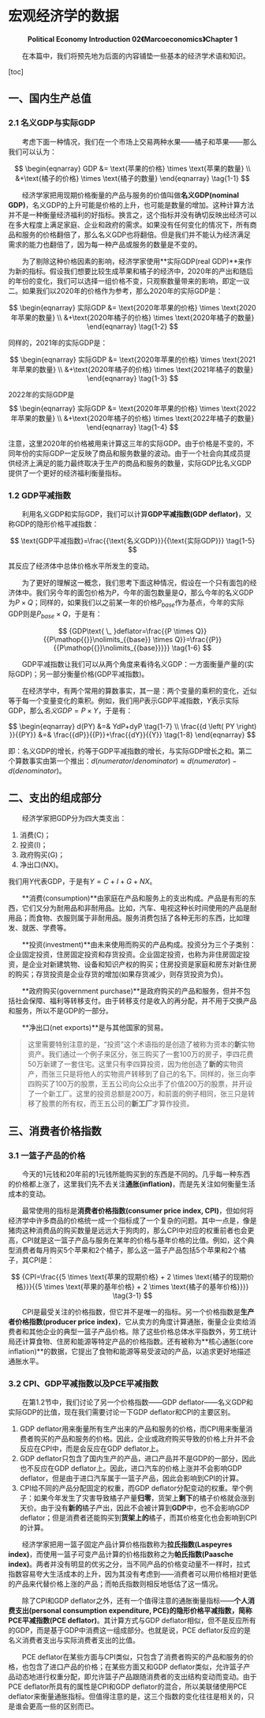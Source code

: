 # 宏观经济学的数据
<center><strong>Political Economy Introduction 02《Marcoeconomics》Chapter 1</strong></center>

&emsp;&emsp;在本篇中，我们将预先地为后面的内容铺垫一些基本的经济学术语和知识。

[toc]

## 一、国内生产总值

### 2.1 名义GDP与实际GDP

&emsp;&emsp;考虑下面一种情况，我们在一个市场上交易两种水果——橘子和苹果——那么我们可以认为：

$$
\begin{eqnarray}
GDP &= \text{苹果的价格} \times \text{苹果的数量} \\
&+\text{橘子的价格} \times \text{橘子的数量}
\end{eqnarray}
\tag{1-1}
$$

&emsp;&emsp;经济学家把用现期价格衡量的产品与服务的价值叫做**名义GDP(nominal GDP)**，名义GDP的上升可能是价格的上升，也可能是数量的增加。这种计算方法并不是一种衡量经济福利的好指标。换言之，这个指标并没有确切反映出经济可以在多大程度上满足家庭、企业和政府的需求。如果没有任何变化的情况下，所有商品和服务的价格翻倍了，那么名义GDP也将翻倍。但是我们并不能认为经济满足需求的能力也翻倍了，因为每一种产品或服务的数量是不变的。

&emsp;&emsp;为了剔除这种价格因素的影响，经济学家使用**实际GDP(real GDP)**来作为新的指标。假设我们想要比较生成苹果和橘子的经济中，2020年的产出和随后的年份的变化，我们可以选择一组价格不变，只观察数量带来的影响，即定一议二。如果我们以2020年的价格作为参考，那么2020年的实际GDP是：

$$
\begin{eqnarray}
实际GDP &= \text{2020年苹果的价格} \times \text{2020年苹果的数量} \\
&+\text{2020年橘子的价格} \times \text{2020年橘子的数量}
\end{eqnarray} 
\tag{1-2}
$$

同样的，2021年的实际GDP是：

$$
\begin{eqnarray}
实际GDP &= \text{2020年苹果的价格} \times \text{2021年苹果的数量} \\
&+\text{2020年橘子的价格} \times \text{2021年橘子的数量}
\end{eqnarray}
\tag{1-3}
$$

2022年的实际GDP是
$$
\begin{eqnarray}
实际GDP &= \text{2020年苹果的价格} \times \text{2022年苹果的数量} \\
&+\text{2020年橘子的价格} \times \text{2022年橘子的数量}
\end{eqnarray}
\tag{1-4}
$$

注意，这里2020年的价格被用来计算这三年的实际GDP。由于价格是不变的，不同年份的实际GDP一定反映了商品和服务数量的波动。由于一个社会向其成员提供经济上满足的能力最终取决于生产的商品和服务的数量，实际GDP比名义GDP提供了一个更好的经济福利衡量指标。

### 1.2 GDP平减指数

&emsp;&emsp;利用名义GDP和实际GDP，我们可以计算**GDP平减指数(GDP deflator)**，又称GDP的隐形价格平减指数：

$$
\text{GDP平减指数}=\frac{{\text{名义GDP}}}{{\text{实际GDP}}}
\tag{1-5}
$$

其反应了经济体中总体价格水平所发生的变动。

&emsp;&emsp;为了更好的理解这一概念，我们思考下面这种情况，假设在一个只有面包的经济体中。我们另今年的面包价格为$P$，今年的面包数量是$Q$，那么今年的名义GDP为$P \times Q$；同样的，如果我们以之前某一年的价格${P\mathop{{}}\nolimits_{{base}}}$作为基点，今年的实际GDP则是${P\mathop{{}}\nolimits_{{base}}} \times Q$，于是有：

$$
{GDP\text{ \_ }deflator=\frac{{P \times Q}}{{P\mathop{{}}\nolimits_{{base}} \times Q}}=\frac{{P}}{{P\mathop{{}}\nolimits_{{base}}}}}
\tag{1-6}
$$

&emsp;&emsp;GDP平减指数让我们可以从两个角度来看待名义GDP：一方面衡量产量的(实际GDP)；另一部分衡量价格(GDP平减指数)。

&emsp;&emsp;在经济学中，有两个常用的算数事实，其一是：两个变量的乘积的变化，近似等于每一个变量变化的乘积。例如，我们用$P$表示GDP平减指数，$Y$表示实际GDP，那么$名义GDP = P \times Y$，于是有：

$$
\begin{eqnarray}
d(PY) &=& YdP+dyP \tag{1-7} \\
\frac{{d \left( PY \right) }}{{PY}} &=& \frac{{dP}}{{P}}+\frac{{dY}}{{Y}} \tag{1-8}
\end{eqnarray}
$$

即：名义GDP的增长，约等于GDP平减指数的增长，与实际GDP增长之和。第二个算数事实由第一个推出：$d(numerator/denominator) \approx d(numerator) - d(denominator)$。

## 二、支出的组成部分

&emsp;&emsp;经济学家把GDP分为四大类支出：

1. 消费(C)；
2. 投资(I)；
3. 政府购买(G)；
4. 净出口(NX)。

我们用$Y$代表GDP，于是有$Y = C + I + G + NX$。

&emsp;&emsp;**消费(consumption)**由家庭在产品和服务上的支出构成。产品是有形的东西，它们又分为耐用品和非耐用品。比如，汽车、电视这种长时间使用的产品是耐用品；而食物、衣服则属于非耐用品。服务消费包括了各种无形的东西，比如理发、就医、学费等。

&emsp;&emsp;**投资(investment)**由未来使用而购买的产品构成。投资分为三个子类别：企业固定投资，住房固定投资和存货投资。企业固定投资，也称为非住房固定投资，是企业对新建筑物、设备和知识产权的购买；住房投资是家庭和房东对新住房的购买；存货投资是企业存货的增加(如果存货减少，则存货投资为负)。

&emsp;&emsp;**政府购买(government purchase)**是政府购买的产品和服务，但并不包括社会保障、福利等转移支付。由于转移支付是收入的再分配，并不用于交换产品和服务，所以不是GDP的一部分。

&emsp;&emsp;**净出口(net exports)**是与其他国家的贸易。

> 这里需要特别注意的是，“投资”这个术语指的是创造了被称为资本的**新**实物资产。我们通过一个例子来区分，张三购买了一套100万的房子，李四花费50万新建了一套住宅。这里只有李四算投资，因为他创造了**新的**实物资产，而张三只是将他人的实物资产转移到了自己的名下。同样的，张三向李四购买了100万的股票，王五公司向公众出手了价值200万的股票，并开设了一个新工厂。这里的投资总额是200万，和前面的例子相同，张三只是转移了股票的所有权，而王五公司的**新工厂**才算作投资。

## 三、消费者价格指数

### 3.1 一篮子产品的价格

&emsp;&emsp;今天的1元钱和20年前的1元钱所能购买到的东西是不同的。几乎每一种东西的价格都上涨了，这里我们先不去关注**通胀(inflation)**，而是先关注如何衡量生活成本的变动。

&emsp;&emsp;最常使用的指标是**消费者价格指数(consumer price index, CPI)**，但如何将经济学中许多商品的价格统一成一个指标成了一个复杂的问题。其中一点是，像是猪肉这种消费品的购买数量是远远大于狗肉的，那么CPI中对应的权重前者也会更高，CPI就是这一篮子产品与服务在某年的价格与基年价格的比值。例如，这个典型消费者每月购买5个苹果和2个橘子，那么这一篮子产品包括5个苹果和2个橘子，其CPI是：

$$
{CPI=\frac{{5 \times \text{苹果的现期价格} + 2 \times \text{橘子的现期价格}}}{{5 \times \text{苹果的基年价格} + 2 \times \text{橘子的基年价格}}}} \tag{3-1}
$$

&emsp;&emsp;CPI是最受关注的价格指数，但它并不是唯一的指标。另一个价格指数是**生产者价格指数(producer price index)**，它从卖方的角度计算通胀，衡量企业卖给消费者和其他企业的典型一篮子产品价格。除了这些价格总体水平指数外，劳工统计局还计算食物、住房和能源等特定产品的价格指数。还有被称为**核心通胀(core inflation)**的数据，它提出了食物和能源等易受波动的产品，以追求更好地描述通胀水平。

### 3.2 CPI、GDP平减指数以及PCE平减指数

&emsp;&emsp;在第1.2节中，我们讨论了另一个价格指数——GDP deflator——名义GDP和实际GDP的比值，现在我们需要讨论一下GDP deflator和CPI的主要区别。

1. GDP deflator用来衡量所有生产出来的产品和服务的价格，而CPI用来衡量消费者购买的产品和服务的价格。因此，企业或政府购买导致的价格上升并不会反应在CPI中，而是会反应在GDP deflator上。
2. GDP deflator只包含了国内生产的产品，进口产品并不是GDP的一部分，因此也不反应在GDP deflator上。因此，进口汽车的价格上涨并不会影响GDP deflator，但是由于进口汽车属于一篮子产品，因此会影响到CPI的计算。
3. CPI给不同的产品分配固定的权重，而GDP deflator分配变动的权重。举个例子：如果今年发生了灾害导致橘子产量**归零**，货架上**剩下**的橘子价格就会涨到天价。由于没有**新的**橘子产出，因此不会被计算到**GDP**中，也不会影响GDP deflator；但是消费者还能购买到**货架上的**橘子，而其价格变化也会影响到CPI的计算。

&emsp;&emsp;经济学家把用一篮子固定产品计算价格指数称为**拉氏指数(Laspeyres index)**，而使用一篮子可变产品计算的价格指数称之为**帕氏指数(Paasche index)**。两者并没有明显的优劣之分，当不同产品的价格变动量不一样时，拉式指数容易夸大生活成本的上升，因为其没有考虑到——消费者可以用价格相对更低的产品来代替价格上涨的产品；而帕氏指数则相反地低估了这一情况。

&emsp;&emsp;除了CPI和GDP deflator之外，还有一个值得注意的通胀衡量指标——**个人消费支出(personal consumption expenditure, PCE)**的隐形价格平减指数，简称**PCE平减指数(PCE deflator)**。其计算方式与GDP deflator相似，但不是反应所有的GDP，而是基于GDP中消费这一组成部分。也就是说，PCE deflator反应的是名义消费者支出与实际消费者支出的比值。

&emsp;&emsp;PCE deflator在某些方面与CPI类似，只包含了消费者购买的产品和服务的价格，也包含了进口产品的价格；在某些方面又和GDP deflator类似，允许篮子产品动态地进行权重分配，即允许篮子产品跟随消费者的支出结构变动而变动。由于PCE deflator所具有的属性是CPI和GDP deflator的混合，所以美联储使用PCE deflator来衡量通胀指标。但值得注意的是，这三个指数的变化往往是相关的，只是谁会更高一些的区别而已。